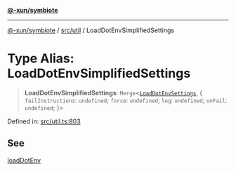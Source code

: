 [**@-xun/symbiote**](../../../README.md)

***

[@-xun/symbiote](../../../README.md) / [src/util](../README.md) / LoadDotEnvSimplifiedSettings

# Type Alias: LoadDotEnvSimplifiedSettings

> **LoadDotEnvSimplifiedSettings**: `Merge`\<[`LoadDotEnvSettings`](LoadDotEnvSettings.md), \{ `failInstructions`: `undefined`; `force`: `undefined`; `log`: `undefined`; `onFail`: `undefined`; \}\>

Defined in: [src/util.ts:803](https://github.com/Xunnamius/symbiote/blob/6bf49fdc67f7ad7bf0be986cfd71e3400d8eef3c/src/util.ts#L803)

## See

[loadDotEnv](../functions/loadDotEnv.md)
